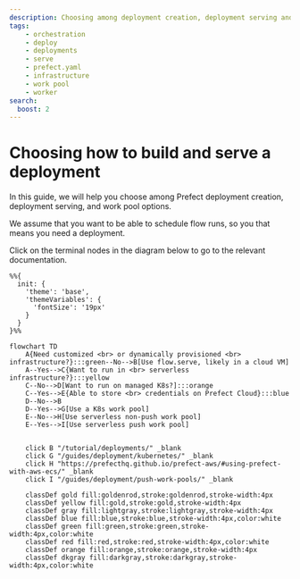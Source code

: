 ```yaml
---
description: Choosing among deployment creation, deployment serving and work pool options.
tags:
    - orchestration
    - deploy
    - deployments
    - serve
    - prefect.yaml
    - infrastructure
    - work pool
    - worker
search:
  boost: 2
---
```

# Choosing how to build and serve a deployment

In this guide, we will help you choose among Prefect deployment creation, deployment serving, and work pool options.

We assume that you want to be able to schedule flow runs, so you that means you need a deployment.

Click on the terminal nodes in the diagram below to go to the relevant documentation.

```mermaid
%%{
  init: {
    'theme': 'base',
    'themeVariables': {
      'fontSize': '19px'
    }
  }
}%%

flowchart TD
    A{Need customized <br> or dynamically provisioned <br> infrastructure?}:::green--No-->B[Use flow.serve, likely in a cloud VM]
    A--Yes-->C{Want to run in <br> serverless infrastructure?}:::yellow
    C--No-->D[Want to run on managed K8s?]:::orange
    C--Yes-->E{Able to store <br> credentials on Prefect Cloud}:::blue
    D--No-->B
    D--Yes-->G[Use a K8s work pool]
    E--No-->H[Use serverless non-push work pool]
    E--Yes-->I[Use serverless push work pool]
  

    click B "/tutorial/deployments/" _blank
    click G "/guides/deployment/kubernetes/" _blank
    click H "https://prefecthq.github.io/prefect-aws/#using-prefect-with-aws-ecs/" _blank
    click I "/guides/deployment/push-work-pools/" _blank

    classDef gold fill:goldenrod,stroke:goldenrod,stroke-width:4px
    classDef yellow fill:gold,stroke:gold,stroke-width:4px
    classDef gray fill:lightgray,stroke:lightgray,stroke-width:4px
    classDef blue fill:blue,stroke:blue,stroke-width:4px,color:white
    classDef green fill:green,stroke:green,stroke-width:4px,color:white
    classDef red fill:red,stroke:red,stroke-width:4px,color:white
    classDef orange fill:orange,stroke:orange,stroke-width:4px
    classDef dkgray fill:darkgray,stroke:darkgray,stroke-width:4px,color:white
```
